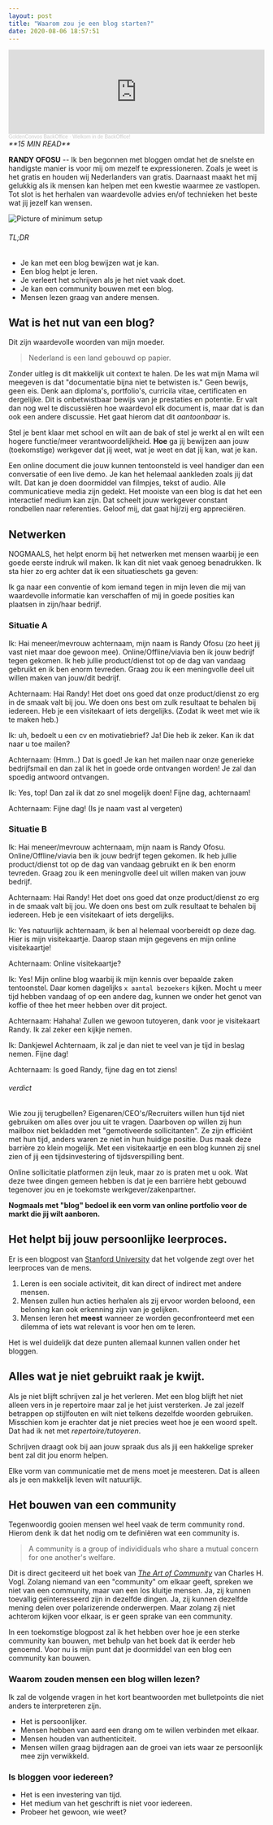 ```yaml
---
layout: post
title: "Waarom zou je een blog starten?"
date: 2020-08-06 18:57:51
---
```


<iframe width="100%" height="166" scrolling="no" frameborder="no" allow="autoplay" src="https://w.soundcloud.com/player/?url=https%3A//api.soundcloud.com/tracks/880276330&color=%23daa51f&auto_play=false&hide_related=false&show_comments=true&show_user=true&show_reposts=false&show_teaser=true"></iframe><div style="font-size: 10px; color: #cccccc;line-break: anywhere;word-break: normal;overflow: hidden;white-space: nowrap;text-overflow: ellipsis; font-family: Interstate,Lucida Grande,Lucida Sans Unicode,Lucida Sans,Garuda,Verdana,Tahoma,sans-serif;font-weight: 100;"><a href="https://soundcloud.com/goldenconvos" title="GoldenConvos BackOffice" target="_blank" style="color: #cccccc; text-decoration: none;">GoldenConvos BackOffice</a> · <a href="https://soundcloud.com/goldenconvos/backoffice" title="Welkom in de BackOffice!" target="_blank" style="color: #cccccc; text-decoration: none;">Welkom in de BackOffice!</a></div>

<link rel="stylesheet" href="https://cdnjs.cloudflare.com/ajax/libs/font-awesome/4.7.0/css/font-awesome.min.css">
<i class="fa fa-clock-o" aria-hidden="true" style="fontsize:20px"> **15 MIN READ**</i>

**RANDY OFOSU** -- Ik ben begonnen met bloggen omdat het de snelste en handigste manier is voor mij om mezelf te expressioneren. Zoals je weet is het gratis en houden wij Nederlanders van gratis. Daarnaast maakt het mij gelukkig als ik mensen kan helpen met een kwestie waarmee ze vastlopen. Tot slot is het herhalen van waardevolle advies en/of technieken het beste wat jij jezelf kan wensen.

<img src="/assets/img/knollingblog.jpg" alt="Picture of minimum setup" title="Battlestation Knolling">

###### TL;DR

- Je kan met een blog bewijzen wat je kan.
- Een blog helpt je leren.
- Je verleert het schrijven als je het niet vaak doet.
- Je kan een community bouwen met een blog.
- Mensen lezen graag van andere mensen.

## Wat is het nut van een blog?

Dit zijn waardevolle woorden van mijn moeder. 

> Nederland is een land gebouwd op papier.

Zonder uitleg is dit makkelijk uit context te halen. De les wat mijn Mama wil meegeven is dat "documentatie bijna niet te betwisten is." Geen bewijs, geen eis. Denk aan diploma's, portfolio's, curricila vitae, certificaten en dergelijke. Dit is onbetwistbaar bewijs van je prestaties en potentie. Er valt dan nog wel te discussiëren hoe waardevol elk document is, maar dat is dan ook een andere discussie. Het gaat hierom dat dit _aantoonbaar_ is.

Stel je bent klaar met school en wilt aan de bak of stel je werkt al en wilt een hogere functie/meer verantwoordelijkheid.
**Hoe** ga jij bewijzen aan jouw (toekomstige) werkgever dat jij weet, wat je weet en dat jij kan, wat je kan.

Een online document die jouw kunnen tentoonsteld is veel handiger dan een conversatie of een live demo. Je kan het helemaal aankleden zoals jij dat wilt. Dat kan je doen doormiddel van filmpjes, tekst of audio. Alle communicatieve media zijn gedekt. Het mooiste van een blog is dat het een interactief medium kan zijn. Dat scheelt jouw werkgever constant rondbellen naar referenties. Geloof mij, dat gaat hij/zij erg appreciëren.

## Netwerken

NOGMAALS, het helpt enorm bij het netwerken met mensen waarbij je een goede eerste indruk wil maken. Ik kan dit niet vaak genoeg benadrukken. Ik sta hier zo erg achter dat ik een situatieschets ga geven:

Ik ga naar een conventie of kom iemand tegen in mijn leven die mij van waardevolle informatie kan verschaffen of mij in goede posities kan plaatsen in zijn/haar bedrijf.

### **Situatie A**

Ik: Hai meneer/mevrouw achternaam, mijn naam is Randy Ofosu (zo heet jij vast niet maar doe gewoon mee). Online/Offline/viavia ben ik jouw bedrijf tegen gekomen. Ik heb jullie product/dienst tot op de dag van vandaag gebruikt en ik ben enorm tevreden. Graag zou ik een meningvolle deel uit willen maken van jouw/dit bedrijf.

Achternaam: Hai Randy! Het doet ons goed dat onze product/dienst zo erg in de smaak valt bij jou. We doen ons best om zulk resultaat te behalen bij iedereen. Heb je een visitekaart of iets dergelijks. (Zodat ik weet met wie ik te maken heb.)

Ik: uh, bedoelt u een cv en motivatiebrief? Ja! Die heb ik zeker. Kan ik dat naar u toe mailen?

Achternaam: (Hmm..) Dat is goed! Je kan het mailen naar onze generieke bedrijfsmail en dan zal ik het in goede orde ontvangen worden! Je zal dan spoedig antwoord ontvangen.

Ik: Yes, top! Dan zal ik dat zo snel mogelijk doen! Fijne dag, achternaam!

Achternaam: Fijne dag! (Is je naam vast al vergeten)

### **Situatie B**

Ik: Hai meneer/mevrouw achternaam, mijn naam is Randy Ofosu. Online/Offline/viavia ben ik jouw bedrijf tegen gekomen. Ik heb jullie product/dienst tot op de dag van vandaag gebruikt en ik ben enorm tevreden. Graag zou ik een meningvolle deel uit willen maken van jouw bedrijf.

Achternaam: Hai Randy! Het doet ons goed dat onze product/dienst zo erg in de smaak valt bij jou. We doen ons best om zulk resultaat te behalen bij iedereen. Heb je een visitekaart of iets dergelijks.

Ik: Yes natuurlijk achternaam, ik ben al helemaal voorbereidt op deze dag. Hier is mijn visitekaartje. Daarop staan mijn gegevens en mijn online visitekaartje!

Achternaam: Online visitekaartje?

Ik: Yes! Mijn online blog waarbij ik mijn kennis over bepaalde zaken tentoonstel. Daar komen dagelijks `x aantal bezoekers` kijken. Mocht u meer tijd hebben vandaag of op een andere dag, kunnen we onder het genot van koffie of thee het meer hebben over dit project.

Achternaam: Hahaha! Zullen we gewoon tutoyeren, dank voor je visitekaart Randy. Ik zal zeker een kijkje nemen.

Ik: Dankjewel Achternaam, ik zal je dan niet te veel van je tijd in beslag nemen. Fijne dag!

Achternaam: Is goed Randy, fijne dag en tot ziens!

###### verdict

Wie zou jij terugbellen? Eigenaren/CEO's/Recruiters willen hun tijd niet gebruiken om alles over jou uit te vragen. Daarboven op willen zij hun mailbox niet bekladden met "gemotiveerde sollicitanten". Ze zijn efficiënt met hun tijd, anders waren ze niet in hun huidige positie. Dus maak deze barrière zo klein mogelijk. Met een visitekaartje en een blog kunnen zij snel zien of jij een tijdsinvestering of tijdsverspilling bent.

Online sollicitatie platformen zijn leuk, maar zo is praten met u ook. Wat deze twee dingen gemeen hebben is dat je een barrière hebt gebouwd tegenover jou en je toekomste werkgever/zakenpartner.

**Nogmaals met "blog" bedoel ik een vorm van online portfolio voor de markt die jij wilt aanboren.**

## Het helpt bij jouw persoonlijke leerproces.

Er is een blogpost van <a href="https://tomprof.stanford.edu/posting/1495#:~:text=Learning%20is%20a%20social%20process,see%20other%20people%20perform%20them." target="_blank" title="Stanford University Rick Reis: How do people learn?" alt="Rick Reis: How do people learn?">Stanford University</a> dat het volgende zegt over het leerproces van de mens.

1. Leren is een sociale activiteit, dit kan direct of indirect met andere mensen.
2. Mensen zullen hun acties herhalen als zij ervoor worden beloond, een beloning kan ook erkenning zijn van je gelijken.
3. Mensen leren het **meest** wanneer ze worden geconfronteerd met een dilemma of iets wat relevant is voor hen om te leren.

Het is wel duidelijk dat deze punten allemaal kunnen vallen onder het bloggen.

## Alles wat je niet gebruikt raak je kwijt.

Als je niet blijft schrijven zal je het verleren. Met een blog blijft het niet alleen vers in je repertoire maar zal je het juist versterken. Je zal jezelf betrappen op stijlfouten en wilt niet telkens dezelfde woorden gebruiken. Misschien kom je erachter dat je niet precies weet hoe je een woord spelt. Dat had ik net met _repertoire/tutoyeren_.

Schrijven draagt ook bij aan jouw spraak dus als jij een hakkelige spreker bent zal dit jou enorm helpen.

Elke vorm van communicatie met de mens moet je meesteren. Dat is alleen als je een makkelijk leven wilt natuurlijk.

## Het bouwen van een community

Tegenwoordig gooien mensen wel heel vaak de term community rond. Hierom denk ik dat het nodig om te definiëren wat een community is.

> A community is a group of individiduals who share a mutual concern for one another's welfare.

Dit is direct geciteerd uit het boek van <a href="https://www.bol.com/nl/p/the-art-of-community/9200000065862148/" title="Het boek The Art of Community van Charles H. Vogl" alt="Het boek The Art of Community van Charles H. Vogl" target="_blank">_The Art of Community_</a> van Charles H. Vogl. Zolang niemand van een "community" om elkaar geeft, spreken we niet van een community, maar van een los kluitje mensen. Ja, zij kunnen toevallig geïnteresseerd zijn in dezelfde dingen. Ja, zij kunnen dezelfde mening delen over polarizerende onderwerpen. Maar zolang zij niet achterom kijken voor elkaar, is er geen sprake van een community.

In een toekomstige blogpost zal ik het hebben over hoe je een sterke community kan bouwen, met behulp van het boek dat ik eerder heb genoemd. Voor nu is mijn punt dat je doormiddel van een blog een community kan bouwen.

### Waarom zouden mensen een blog willen lezen?

Ik zal de volgende vragen in het kort beantwoorden met bulletpoints die niet anders te interpreteren zijn.

- Het is persoonlijker.
- Mensen hebben van aard een drang om te willen verbinden met elkaar.
- Mensen houden van authenticiteit.
- Mensen willen graag bijdragen aan de groei van iets waar ze persoonlijk mee zijn verwikkeld.

### Is bloggen voor iedereen?

- Het is een investering van tijd.
- Het medium van het geschrift is niet voor iedereen.
- Probeer het gewoon, wie weet?